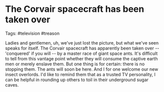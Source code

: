 # The Corvair spacecraft has been taken over

Tags: #television #treason

Ladies and gentlemen, uh, we've just lost the picture, but what we've seen speaks for itself. The Corvair spacecraft has apparently been taken over -- 'conquered' if you will -- by a master race of giant space ants. It's difficult to tell from this vantage point whether they will consume the captive earth men or merely enslave them. But one thing is for certain: there is no stopping them. The ants will soon be here. And I for one welcome our new insect overlords. I'd like to remind them that as a trusted TV personality, I can be helpful in rounding up others to toil in their underground sugar caves.


